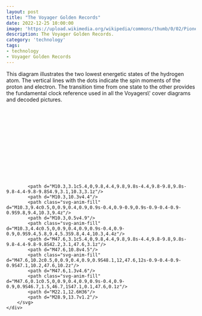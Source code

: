 ```yaml
---
layout: post
title: "The Voyager Golden Records"
date: 2022-12-25 10:00:00
image: 'https://upload.wikimedia.org/wikipedia/commons/thumb/0/02/Pioneer_plaque.svg/1280px-Pioneer_plaque.svg.png'
description: The Voyager Golden Records.
category: 'technology'
tags:
- technology
- Voyager Golden Records
---
```


<div class="gr-backdrop">
    <div id="H2states-explainer">
        This diagram illustrates the two lowest energetic states of the hydrogen atom.
        The vertical lines with the dots indicate the spin moments of the proton and electron.
        The transition time from one state to the other provides the fundamental clock reference used in all the Voyagers\' cover diagrams and decoded pictures.
    </div>
    <div id="H2states-diagram">
        <svg
            id="H2states"
            width="100%"
            viewBox="0 0 57.9 23.1"
            xmlns="http://www.w3.org/2000/svg" xmlns:xlink="http://www.w3.org/1999/xlink">
        
            <path d="M10.3,3.1c5.4,0,9.8,4.4,9.8,9.8s-4.4,9.8-9.8,9.8s-9.8-4.4-9.8-9.8S4.9,3.1,10.3,3.1z"/>
            <path d="M10.3,10.3v4.4"/>
            <path class="svg-anim-fill" d="M10.3,9.4c0.5,0,0.9,0.4,0.9,0.9s-0.4,0.9-0.9,0.9s-0.9-0.4-0.9-0.9S9.8,9.4,10.3,9.4z"/>
            <path d="M10.3,0.5v4.9"/>
            <path class="svg-anim-fill" d="M10.3,4.4c0.5,0,0.9,0.4,0.9,0.9s-0.4,0.9-0.9,0.9S9.4,5.8,9.4,5.3S9.8,4.4,10.3,4.4z"/>
            <path d="M47.6,3.1c5.4,0,9.8,4.4,9.8,9.8s-4.4,9.8-9.8,9.8s-9.8-4.4-9.8-9.8S42.2,3.1,47.6,3.1z"/>
            <path d="M47.6,10.8v4.5"/>
            <path class="svg-anim-fill" d="M47.6,10.2c0.5,0,0.9,0.4,0.9,0.9S48.1,12,47.6,12s-0.9-0.4-0.9-0.9S47.1,10.2,47.6,10.2z"/>
            <path d="M47.6,1.3v4.6"/>
            <path class="svg-anim-fill" d="M47.6,0.1c0.5,0,0.9,0.4,0.9,0.9s-0.4,0.9-0.9,0.9S46.7,1.5,46.7,1S47.1,0.1,47.6,0.1z"/>
            <path d="M22.1,12.6H36"/>
            <path d="M28.9,13.7v1.2"/>
        </svg>
    </div>
</div>
